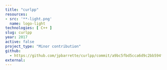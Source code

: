 ```yaml
---
title: "curlpp"
resources:
- src: '**-light.png'
  name: logo-light
technologies: [ C++ ]
slug: curlpp
year: 2017
active: false
project_type: "Minor contribution"
github:
  - https://github.com/jpbarrette/curlpp/commit/a9bc5fbd5cca6d9c2bb594f4828734baf614c7fb
external:
---
```


